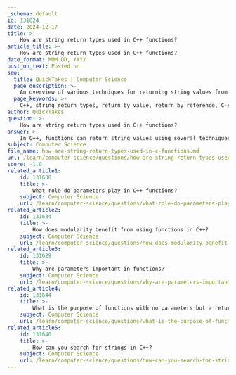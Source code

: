 ```yaml
---
_schema: default
id: 131624
date: 2024-12-17
title: >-
    How are string return types used in C++ functions?
article_title: >-
    How are string return types used in C++ functions?
date_format: MMM DD, YYYY
post_on_text: Posted on
seo:
  title: QuickTakes | Computer Science
  page_description: >-
    An overview of various techniques for returning string values from functions in C++, including return by value, by reference, using C-style strings, std::string_view, and std::move.
  page_keywords: >-
    C++, string return types, return by value, return by reference, C-style string pointer, std::string_view, std::move, string manipulation, performance considerations, memory management
author: QuickTakes
question: >-
    How are string return types used in C++ functions?
answer: >-
    In C++, functions can return string values using several techniques, each with its own advantages and considerations. Here’s an overview of the common methods for returning strings from functions:\n\n1. **Return by Value**: The most straightforward way to return a string is by value using the `std::string` class. This method creates a copy of the string when it is returned. For example:\n   ```cpp\n   std::string greet() {\n       return "Hello, World!";\n   }\n   ```\n   This function returns a new `std::string` object containing "Hello, World!". While this method is simple, it can be inefficient for large strings due to the overhead of copying.\n\n2. **Return by Reference**: You can return a reference to a string using `std::string&`. This method avoids copying but requires careful management of the string's lifetime to avoid dangling references. For example:\n   ```cpp\n   std::string& getGreeting(std::string& greeting) {\n       greeting = "Hello, World!";\n       return greeting;\n   }\n   ```\n   In this case, the caller must ensure that the `greeting` variable remains in scope for as long as the reference is used.\n\n3. **Return C-style String Pointer**: In C, strings are represented as arrays of characters, and you can return a pointer to a C-style string. However, this approach is less safe and can lead to memory management issues. For example:\n   ```cpp\n   const char* myName() {\n       return "Flavio";\n   }\n   ```\n   This function returns a pointer to a string literal, which is valid but should not be modified.\n\n4. **Return `std::string_view` (C++17)**: This is a lightweight option introduced in C++17 that allows you to return a view of a string without copying it. It is useful for performance-sensitive applications where you want to avoid unnecessary copies. For example:\n   ```cpp\n   std::string_view getGreeting() {\n       return "Hello, World!";\n   }\n   ```\n   This method provides a non-owning view of the string, but the original string must outlive the `std::string_view`.\n\n5. **Using `std::move`**: Introduced in C++11, `std::move` can be used to efficiently transfer ownership of a string's internal data, avoiding a deep copy. For example:\n   ```cpp\n   std::string returnString() {\n       std::string str = "Hello, World!";\n       return std::move(str); // Transfers ownership\n   }\n   ```\n   This method is efficient and is particularly useful when returning large strings.\n\nEach of these methods has its own use cases, and the choice of which to use depends on the specific requirements of your program, such as performance considerations and memory management. Understanding these techniques is crucial for effective string manipulation in C++.
subject: Computer Science
file_name: how-are-string-return-types-used-in-c-functions.md
url: /learn/computer-science/questions/how-are-string-return-types-used-in-c-functions
score: -1.0
related_article1:
    id: 131630
    title: >-
        What role do parameters play in C++ functions?
    subject: Computer Science
    url: /learn/computer-science/questions/what-role-do-parameters-play-in-c-functions
related_article2:
    id: 131634
    title: >-
        How does modularity benefit from using functions in C++?
    subject: Computer Science
    url: /learn/computer-science/questions/how-does-modularity-benefit-from-using-functions-in-c
related_article3:
    id: 131629
    title: >-
        Why are parameters important in functions?
    subject: Computer Science
    url: /learn/computer-science/questions/why-are-parameters-important-in-functions
related_article4:
    id: 131644
    title: >-
        What is the purpose of functions with no parameters but a return value?
    subject: Computer Science
    url: /learn/computer-science/questions/what-is-the-purpose-of-functions-with-no-parameters-but-a-return-value
related_article5:
    id: 131640
    title: >-
        How can you search for strings in C++?
    subject: Computer Science
    url: /learn/computer-science/questions/how-can-you-search-for-strings-in-c
---
```


&nbsp;